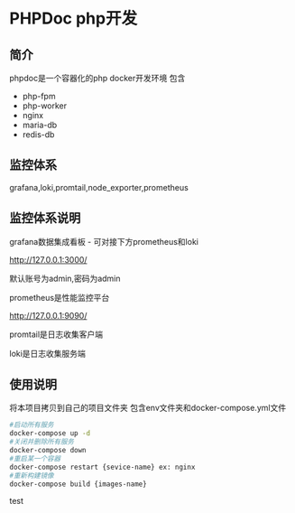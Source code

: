 # PHPDoc php开发

## 简介
phpdoc是一个容器化的php docker开发环境
包含
- php-fpm
- php-worker 
- nginx
- maria-db
- redis-db

## 监控体系

grafana,loki,promtail,node_exporter,prometheus

## 监控体系说明

grafana数据集成看板 - 可对接下方prometheus和loki

http://127.0.0.1:3000/

默认账号为admin,密码为admin

prometheus是性能监控平台

http://127.0.0.1:9090/

promtail是日志收集客户端

loki是日志收集服务端


## 使用说明
将本项目拷贝到自己的项目文件夹
包含env文件夹和docker-compose.yml文件
```bash
#启动所有服务
docker-compose up -d 
#关闭并删除所有服务
docker-compose down 
#重启某一个容器
docker-compose restart {sevice-name} ex: nginx 
#重新构建镜像
docker-compose build {images-name}
```
test
